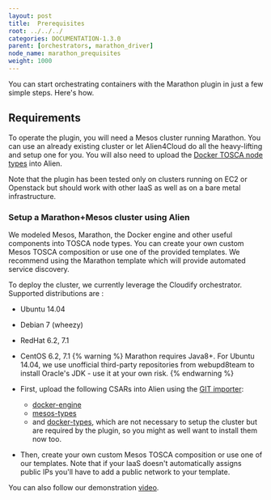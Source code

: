 ```yaml
---
layout: post
title:  Prerequisites
root: ../../../
categories: DOCUMENTATION-1.3.0
parent: [orchestrators, marathon_driver]
node_name: marathon_prequisites
weight: 1000
---
```


You can start orchestrating containers with the Marathon plugin in just a few simple steps. Here's how.

## Requirements

To operate the plugin, you will need a Mesos cluster running Marathon. You can use an already existing cluster or let Alien4Cloud do all the heavy-lifting and setup one for you. You will also need to upload the [Docker TOSCA node types](https://github.com/alien4cloud/docker-tosca-types/tree/master/docker-types) into Alien.

Note that the plugin has been tested only on clusters running on EC2 or Openstack but should work with other IaaS as well as on a bare metal infrastructure.

### Setup a Marathon+Mesos cluster using Alien

We modeled Mesos, Marathon, the Docker engine and other useful components into TOSCA node types. You can create your own custom Mesos TOSCA composition or use one of the provided templates. We recommend using the Marathon template which will provide automated service discovery.

To deploy the cluster, we currently leverage the Cloudify orchestrator. Supported distributions are :
- Ubuntu 14.04
- Debian 7 (wheezy)
- RedHat 6.2, 7.1
- CentOS 6.2, 7.1
{% warning %}
Marathon requires Java8+. For Ubuntu 14.04, we use unofficial third-party repositories from webupd8team to install Oracle's JDK - use it at your own risk.
{% endwarning %}

- First, upload the following CSARs into Alien using the [GIT importer](#/documentation/1.3.0/user_guide/catalog_type_upload):
  - [docker-engine](https://github.com/alien4cloud/docker-engine)
  - [mesos-types](https://github.com/alien4cloud/mesos-tosca-blueprints)
  - and [docker-types](https://github.com/alien4cloud/docker-tosca-types/tree/master/docker-types), which are not necessary to setup the cluster but are required by the plugin, so you might as well want to install them now too.
- Then, create your own custom Mesos TOSCA composition or use one of our templates. Note that if your IaaS doesn't automatically assigns public IPs you'll have to add a public network to your template.

You can also follow our demonstration [video](https://youtu.be/IoOzf7wwCnM).
